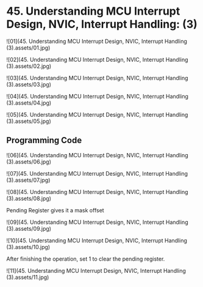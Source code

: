 # 45. Understanding MCU Interrupt Design, NVIC, Interrupt Handling: (3)



![01](45. Understanding MCU Interrupt Design, NVIC, Interrupt Handling (3).assets/01.jpg)

![02](45. Understanding MCU Interrupt Design, NVIC, Interrupt Handling (3).assets/02.jpg)

![03](45. Understanding MCU Interrupt Design, NVIC, Interrupt Handling (3).assets/03.jpg)

![04](45. Understanding MCU Interrupt Design, NVIC, Interrupt Handling (3).assets/04.jpg)

![05](45. Understanding MCU Interrupt Design, NVIC, Interrupt Handling (3).assets/05.jpg)

## Programming Code

![06](45. Understanding MCU Interrupt Design, NVIC, Interrupt Handling (3).assets/06.jpg)

![07](45. Understanding MCU Interrupt Design, NVIC, Interrupt Handling (3).assets/07.jpg)

![08](45. Understanding MCU Interrupt Design, NVIC, Interrupt Handling (3).assets/08.jpg)

Pending Register gives it a mask offset

![09](45. Understanding MCU Interrupt Design, NVIC, Interrupt Handling (3).assets/09.jpg)

![10](45. Understanding MCU Interrupt Design, NVIC, Interrupt Handling (3).assets/10.jpg)

After finishing the operation, set 1 to clear the pending register.

![11](45. Understanding MCU Interrupt Design, NVIC, Interrupt Handling (3).assets/11.jpg)